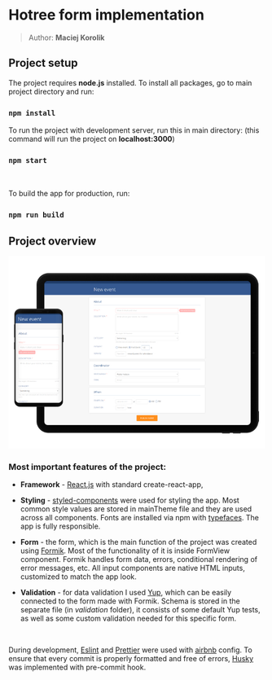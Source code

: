 # Hotree form implementation

> Author: **Maciej Korolik**

## Project setup

The project requires **node.js** installed.
To install all packages, go to main project directory and run:

### `npm install`

To run the project with development server, run this in main directory: (this command will run the project on **localhost:3000**)

### `npm start`

 <br>

To build the app for production, run:

### `npm run build`

## Project overview

![Screenshot](readme-media/screenshot.jpg)

### **Most important features of the project:**

- **Framework** - [React.js](https://reactjs.org/) with standard create-react-app,
- **Styling** - [styled-components](https://www.styled-components.com/) were used for styling the app. Most common style values are stored in mainTheme file and they are used across all components. Fonts are installed via npm with [typefaces](https://github.com/KyleAMathews/typefaces). The app is fully responsible.
- **Form** - the form, which is the main function of the project was created using [Formik](https://jaredpalmer.com/formik/). Most of the functionality of it is inside FormView component. Formik handles form data, errors, conditional rendering of error messages, etc. All input components are native HTML inputs, customized to match the app look.
- **Validation** - for data validation I used [Yup](https://github.com/jquense/yup), which can be easily connected to the form made with Formik. Schema is stored in the separate file (in _validation_ folder), it consists of some default Yup tests, as well as some custom validation needed for this specific form.

  <br>

During development, [Eslint](https://eslint.org/) and [Prettier](https://prettier.io/) were used with [airbnb](https://www.npmjs.com/package/eslint-config-airbnb) config. To ensure that every commit is properly formatted and free of errors, [Husky](https://github.com/typicode/husky) was implemented with pre-commit hook.
